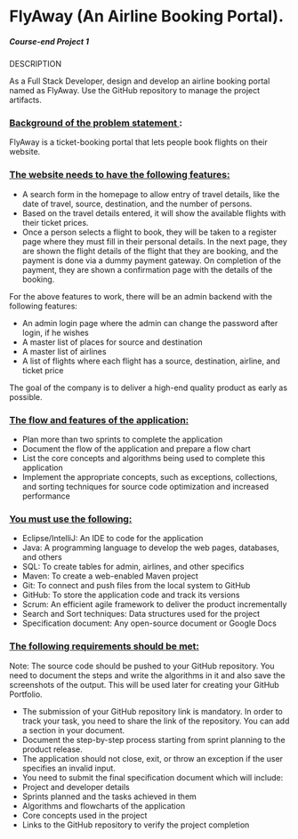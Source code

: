 # FlyAway (An Airline Booking Portal).
##### Course-end Project 1

DESCRIPTION

As a Full Stack Developer, design and develop an airline booking portal named as FlyAway. Use the GitHub repository to manage the project artifacts. 

 

### <ins> Background of the problem statement </ins>:

FlyAway is a ticket-booking portal that lets people book flights on their website.

 

### <ins> The website needs to have the following features:</ins>

- A search form in the homepage to allow entry of travel details, like the date of travel, source, destination, and the number of persons.
- Based on the travel details entered, it will show the available flights with their ticket prices.
- Once a person selects a flight to book, they will be taken to a register page where they must fill in their personal details. In the next page, they are shown the flight details of the flight that they are booking, and the payment is done via a dummy payment gateway. On completion of the payment, they are shown a confirmation page with the details of the booking.   
 

For the above features to work, there will be an admin backend with the following features:

- An admin login page where the admin can change the password after login, if he wishes
- A master list of places for source and destination
- A master list of airlines
- A list of flights where each flight has a source, destination, airline, and ticket price
     
The goal of the company is to deliver a high-end quality product as early as possible. 
 

### <ins> The flow and features of the application:</ins>

- Plan more than two sprints to complete the application
- Document the flow of the application and prepare a flow chart 
- List the core concepts and algorithms being used to complete this application
- Implement the appropriate concepts, such as exceptions, collections, and sorting techniques for source code optimization and increased performance 

 

### <ins> You must use the following:</ins>

- Eclipse/IntelliJ: An IDE to code for the application 
- Java: A programming language to develop the web pages, databases, and others
- SQL: To create tables for admin, airlines, and other specifics
- Maven: To create a web-enabled Maven project
- Git: To connect and push files from the local system to GitHub 
- GitHub: To store the application code and track its versions 
- Scrum: An efficient agile framework to deliver the product incrementally 
- Search and Sort techniques: Data structures used for the project 
- Specification document: Any open-source document or Google Docs 

 

### <ins> The following requirements should be met:</ins>

Note: The source code should be pushed to your GitHub repository. You need to document the steps and write the algorithms in it and also save the screenshots of the output. This will be used later for creating your GitHub Portfolio.

- The submission of your GitHub repository link is mandatory. In order to track your task, you need to share the link of the repository. You can add a section in your document. 
- Document the step-by-step process starting from sprint planning to the product release. 
- The application should not close, exit, or throw an exception if the user specifies an invalid input.
- You need to submit the final specification document which will include: 
- Project and developer details 
- Sprints planned and the tasks achieved in them 
- Algorithms and flowcharts of the application 
- Core concepts used in the project 
- Links to the GitHub repository to verify the project completion 
